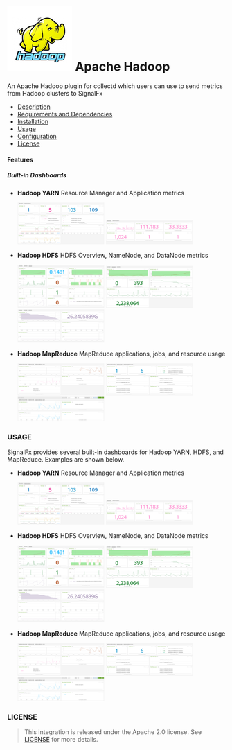 # ![](./img/integrations_hadoop.png) Apache Hadoop


An Apache Hadoop plugin for collectd which users can use to send metrics from Hadoop clusters to SignalFx

- [Description](#description)
- [Requirements and Dependencies](#requirements-and-dependencies)
- [Installation](#installation)
- [Usage](#usage)
- [Configuration](#configuration)
- [License](#license)


#### Features

##### Built-in Dashboards
- **Hadoop YARN** Resource Manager and Application metrics

  [<img src='./img/yarn_resource_manager.png' width=200px>](./img/yarn_resource_manager.png)
  [<img src='./img/yarn_application.png' width=200px>](./img/yarn_application.png)

- **Hadoop HDFS** HDFS Overview, NameNode, and DataNode metrics

  [<img src='./img/hdfs_overview.png' width=200px>](./img/hdfs_overview.png)
  [<img src='./img/hdfs_namenode.png' width=200px>](./img/hdfs_namenode.png)
  [<img src='./img/hdfs_datanode.png' width=200px>](./img/hdfs_datanode.png)

- **Hadoop MapReduce** MapReduce applications, jobs, and resource usage

  [<img src='./img/mapreduce_apps.png' width=200px>](./img/mapreduce_apps.png)
  [<img src='./img/mapreduce_jobs.png' width=200px>](./img/mapreduce_jobs.png)
  [<img src='./img/mapreduce_usage.png' width=200px>](./img/mapreduce_usage.png)


### USAGE
SignalFx provides several built-in dashboards for Hadoop YARN, HDFS, and MapReduce. Examples are shown below.

- **Hadoop YARN** Resource Manager and Application metrics

  [<img src='./img/yarn_resource_manager.png' width=200px>](./img/yarn_resource_manager.png)
  [<img src='./img/yarn_application.png' width=200px>](./img/yarn_application.png)

- **Hadoop HDFS** HDFS Overview, NameNode, and DataNode metrics

  [<img src='./img/hdfs_overview.png' width=200px>](./img/hdfs_overview.png)
  [<img src='./img/hdfs_namenode.png' width=200px>](./img/hdfs_namenode.png)
  [<img src='./img/hdfs_datanode.png' width=200px>](./img/hdfs_datanode.png)

- **Hadoop MapReduce** MapReduce applications, jobs, and resource usage

  [<img src='./img/mapreduce_apps.png' width=200px>](./img/mapreduce_apps.png)
  [<img src='./img/mapreduce_jobs.png' width=200px>](./img/mapreduce_jobs.png)
  [<img src='./img/mapreduce_usage.png' width=200px>](./img/mapreduce_usage.png)

### LICENSE

> This integration is released under the Apache 2.0 license. See [LICENSE](https://github.com/signalfx/collectd-example/blob/master/LICENSE) for more details.
